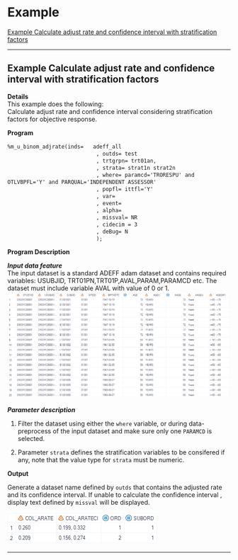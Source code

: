 # Example

[Example Calculate adjust rate and confidence interval with stratification factors](#example-calculate-adjust-rate-and-confidence-interval-with-stratification-factors)<br>

---


## Example Calculate adjust rate and confidence interval with stratification factors

**Details**<br>
This example does the following:<br>
Calculate adjust rate and confidence interval considering stratification factors for objective response. <br>

**Program**<br>

```sas
%m_u_binom_adjrate(inds=   adeff_all
							, outds= test
							, trtgrpn= trt01an,
							, strata= strat1n strat2n
							, where= paramcd='TRORESPU' and OTLVBPFL='Y' and PARQUAL='INDEPENDENT ASSESSOR'
							, popfl= ittfl='Y'
							, var=
							, event=
							, alpha=
							, missval= NR
							, cidecim = 3
							, deBug= N
							);
```
**Program Description**<br>

***Input data feature***<br>
The input dataset is a standard ADEFF adam dataset and contains required variables: USUBJID, TRT01PN,TRT01P,AVAL,PARAM,PARAMCD etc. The dataset must include variable AVAL with value of 0 or 1. 
![Input1](input1.png)

***Parameter description***<br>
1. Filter the dataset using either the `where` variable, or during data-preprocess of the input dataset and make sure only one `PARAMCD` is selected. <br>

2. Parameter `strata` defines the stratification variables to be consifered if any, note that the value type for `strata` must be numeric.

**Output**<br>

Generate a dataset name defined by `outds` that contains the adjusted rate and its confidence interval.
If unable to calculate the confidence interval , display text defined by `missval` will be displayed.<br>

 ![Output1](output1.png)

---

